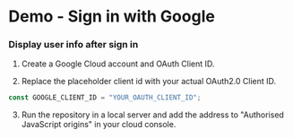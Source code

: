 # Demo - Sign in with Google

### Display user info after sign in

1. Create a Google Cloud account and OAuth Client ID.

2. Replace the placeholder client id with your actual OAuth2.0 Client ID.
```javascript
const GOOGLE_CLIENT_ID = "YOUR_OAUTH_CLIENT_ID";
```

3. Run the repository in a local server and add the address to "Authorised JavaScript origins" in your cloud console.